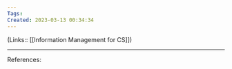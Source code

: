 ```yaml
---
Tags: 
Created: 2023-03-13 00:34:34
---
```

(Links:: [[Information Management for CS]])


---
References: